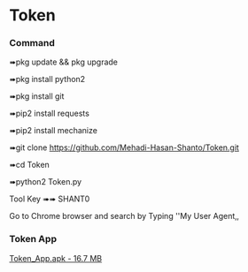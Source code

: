 # Token

### Command

➠pkg update && pkg upgrade 

➠pkg install python2 

➠pkg install git 

➠pip2 install requests 

➠pip2 install mechanize

➠git clone https://github.com/Mehadi-Hasan-Shanto/Token.git

➠cd Token

➠python2 Token.py

Tool Key ➠➠ SHANT0

 Go to Chrome browser and search by Typing ''My User Agent‚‚
 
 
 
### Token App

<a href="https://apkadmin.com/19yuhrk093rd/Token_App.apk.html" target=_blank>Token_App.apk - 16.7 MB</a>




 
